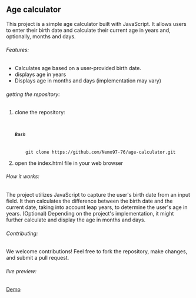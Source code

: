 <h2>Age calculator</h2>
<span>This project is a simple age calculator built with JavaScript. It allows users to enter their birth date and calculate their current age in years and, optionally, months and days.</span>
<h6>Features:</h6>
<ul>
  <li>Calculates age based on a user-provided birth date.</li>
  <li>displays age in years</li>
  <li> Displays age in months and days (implementation may vary) </li>
</ul>
<h6>getting the repository:</h6>
<ol>
  <li>clone the repository:</li>
  <code>
    <h5>Bash</h5>
    <span>git clone https://github.com/Nemo97-76/age-calculator.git</span>
  </code>
  <li>open the index.html file in your web browser</li>
</ol>
<h6>How it works:</h6>
<span>
  The project utilizes JavaScript to capture the user's birth date from an input field. It then calculates the difference between the birth date and the current date, taking into account leap years, to determine the user's age in years.
(Optional) Depending on the project's implementation, it might further calculate and display the age in months and days.
</span>
<h6>Contributing:</h6>
<span>We welcome contributions! Feel free to fork the repository, make changes, and submit a pull request.</span>
<h6>live preview:</h6>
<a href="https://yourage24.netlify.app" target="_blank">Demo</a>
